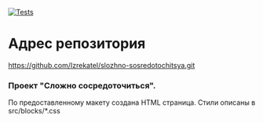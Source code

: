 [![Tests](https://github.com/Izrekatel/slozhno-sosredotochitsya/actions/workflows/tests.yml/badge.svg)](https://github.com/Izrekatel/slozhno-sosredotochitsya/actions/workflows/tests.yml)

# Адрес репозитория

<https://github.com/Izrekatel/slozhno-sosredotochitsya.git>


### Проект "Сложно сосредоточиться".

По предоставленному макету создана HTML страница. Стили описаны в src/blocks/*.css